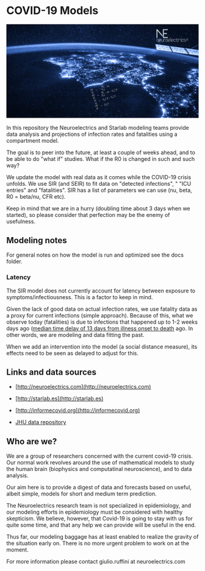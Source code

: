 # COVID-19 Models
![](./images/inscientia.png)

In this repository the Neuroelectrics and Starlab modeling teams provide data analysis and projections of infection rates and fatalities using a compartment model. 

The goal is to peer into the future, at least a couple of weeks ahead, and to be able to do "what if" studies. What if the R0 is changed in such and such way?

We update the model with real data as it comes while the COVID-19 crisis unfolds. We use SIR (and SEIR) to fit data on "detected infections", " "ICU entries" and "fatalities".  SIR has a list of parameters we can use (nu, beta, R0 = beta/nu, CFR etc).

Keep in mind that we are in a hurry (doubling time about 3 days when we started), so please consider that perfection may be the enemy of usefulness.


## Modeling notes
For general notes on how the model is run and optimized see the docs folder.
### Latency
The SIR model does not currently account for latency between exposure to symptoms/infectiousness. This is a factor to keep in mind.

Given the lack of good data on actual infection rates, we use fatality data as a proxy for current infections (simple approach). Because of this, what we observe today (fatalities) is due to infections that happened up to 1-2 weeks days ago ([median time delay of 13 days from illness onset to death](https://www.ncbi.nlm.nih.gov/pmc/articles/PMC7074197/) ago. In other words, we are modeling and data fitting the past. 

When we add an intervention into the model (a social distance measure), its effects need to be seen as delayed to adjust for this.

## Links and data sources
* [http://neuroelectrics.com](http://neuroelectrics.com)

* [http://starlab.es](http://starlab.es)

* [http://informecovid.org](http://informecovid.org)

* [JHU data repository](https://github.com/CSSEGISandData/COVID-19)

## Who are we?
We are a group of researchers concerned with the current covid-19 crisis. Our normal work revolves around the use of mathematical models to study the human brain (biophysics and computatinal neuroscience), and to data analysis. 

Our aim here is to provide a digest of data and forecasts based on useful, albeit simple, models for short and medium term prediction. 

The Neuroelectrics research team is not specialized in epidemiology, and our modeling efforts in epidemiology must be considered with healthy skepticism. We believe, however, that Covid-19 is going to stay with us for quite some time, and that any help we can provide will be useful in the end. 

Thus far, our modeling baggage has at least enabled to realize the gravity of the situation early on. There is no more urgent problem to work on at the moment.

For more information please contact giulio.ruffini at neuroelectrics.com

